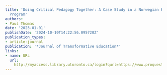 ```yaml
---
title: 'Doing Critical Pedagogy Together: A Case Study in a Norwegian Postgraduate
  Program'
authors:
- Paul Thomas
date: '2023-01-01'
publishDate: '2024-10-10T14:22:56.095720Z'
publication_types:
- article-journal
publication: '*Journal of Transformative Education*'
links:
- name: URL
  url: 
    http://myaccess.library.utoronto.ca/login?qurl=https://www.proquest.com/docview/2821943513?accountid=14771&bdid=38382&_bd=LsFOK3prPoj177RuCZUg5NtHD7Y%3D
---
```

